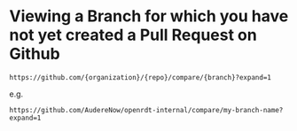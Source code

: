 # Viewing a Branch for which you have not yet created a Pull Request on Github

`https://github.com/{organization}/{repo}/compare/{branch}?expand=1`

e.g. 

`https://github.com/AudereNow/openrdt-internal/compare/my-branch-name?expand=1`
